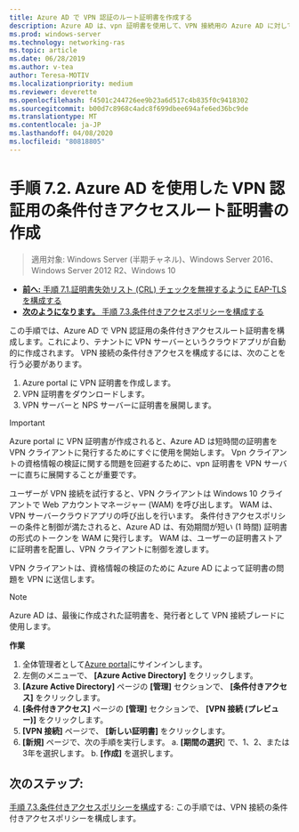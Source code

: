 ```yaml
---
title: Azure AD で VPN 認証のルート証明書を作成する
description: Azure AD は、vpn 証明書を使用して、VPN 接続用の Azure AD に対して認証するときに、Windows 10 クライアントに対して発行された証明書に署名します。 プライマリとしてマークされている証明書は Azure AD が使用する発行者です。
ms.prod: windows-server
ms.technology: networking-ras
ms.topic: article
ms.date: 06/28/2019
ms.author: v-tea
author: Teresa-MOTIV
ms.localizationpriority: medium
ms.reviewer: deverette
ms.openlocfilehash: f4501c244726ee9b23a6d517c4b835f0c9418302
ms.sourcegitcommit: b00d7c8968c4adc8f699dbee694afe6ed36bc9de
ms.translationtype: MT
ms.contentlocale: ja-JP
ms.lasthandoff: 04/08/2020
ms.locfileid: "80818805"
---
```

# <a name="step-72-create-conditional-access-root-certificates-for-vpn-authentication-with-azure-ad"></a>手順 7.2. Azure AD を使用した VPN 認証用の条件付きアクセスルート証明書の作成

>適用対象: Windows Server (半期チャネル)、Windows Server 2016、Windows Server 2012 R2、Windows 10

- [**前へ:** 手順 7.1.証明書失効リスト (CRL) チェックを無視するように EAP-TLS を構成する](vpn-config-eap-tls-to-ignore-crl-checking.md)
- [**次のようになります。** 手順 7.3.条件付きアクセスポリシーを構成する](vpn-config-conditional-access-policy.md)

この手順では、Azure AD で VPN 認証用の条件付きアクセスルート証明書を構成します。これにより、テナントに VPN サーバーというクラウドアプリが自動的に作成されます。 VPN 接続の条件付きアクセスを構成するには、次のことを行う必要があります。

1. Azure portal に VPN 証明書を作成します。
2. VPN 証明書をダウンロードします。
3. VPN サーバーと NPS サーバーに証明書を展開します。

> [!IMPORTANT]
> Azure portal に VPN 証明書が作成されると、Azure AD は短時間の証明書を VPN クライアントに発行するためにすぐに使用を開始します。 Vpn クライアントの資格情報の検証に関する問題を回避するために、vpn 証明書を VPN サーバーに直ちに展開することが重要です。

ユーザーが VPN 接続を試行すると、VPN クライアントは Windows 10 クライアントで Web アカウントマネージャー (WAM) を呼び出します。 WAM は、VPN サーバークラウドアプリの呼び出しを行います。 条件付きアクセスポリシーの条件と制御が満たされると、Azure AD は、有効期間が短い (1 時間) 証明書の形式のトークンを WAM に発行します。 WAM は、ユーザーの証明書ストアに証明書を配置し、VPN クライアントに制御を渡します。  

VPN クライアントは、資格情報の検証のために Azure AD によって証明書の問題を VPN に送信します。  

> [!NOTE]
> Azure AD は、最後に作成された証明書を、発行者として VPN 接続ブレードに使用します。

**作業**

1. 全体管理者として[Azure portal](https://portal.azure.com)にサインインします。
2. 左側のメニューで、 **[Azure Active Directory]** をクリックします。
3. **[Azure Active Directory]** ページの **[管理]** セクションで、 **[条件付きアクセス]** をクリックします。
4. **[条件付きアクセス]** ページの **[管理]** セクションで、 **[VPN 接続 (プレビュー)]** をクリックします。
5. **[VPN 接続]** ページで、 **[新しい証明書]** をクリックします。
6. **[新規]** ページで、次の手順を実行します。 a. **[期間の選択**] で、1、2、または3年を選択します。
   b. **[作成]** を選択します。

## <a name="next-steps"></a>次のステップ:

[手順 7.3.条件付きアクセスポリシーを構成](vpn-config-conditional-access-policy.md)する: この手順では、VPN 接続の条件付きアクセスポリシーを構成します。
